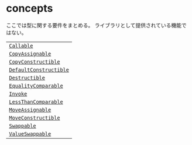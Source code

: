 # concepts

ここでは型に関する要件をまとめる。
ライブラリとして提供されている機能ではない。

| |
|------------------------------------------------------------|
| [`Callable`](concepts/Callable.md)                         |
| [`CopyAssignable`](concepts/CopyAssignable.md)             |
| [`CopyConstructible`](concepts/CopyConstructible.md)       |
| [`DefaultConstructible`](concepts/DefaultConstructible.md) |
| [`Destructible`](concepts/Destructible.md)                 |
| [`EqualityComparable`](concepts/EqualityComparable.md)     |
| [`Invoke`](concepts/Invoke.md)                             |
| [`LessThanComparable`](concepts/LessThanComparable.md)     |
| [`MoveAssignable`](concepts/MoveAssignable.md)             |
| [`MoveConstructible`](concepts/MoveConstructible.md)       |
| [`Swappable`](concepts/Swappable.md)                       |
| [`ValueSwappable`](concepts/ValueSwappable.md)             |
